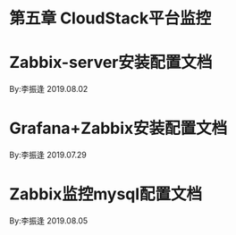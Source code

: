 # 第五章  CloudStack平台监控

# Zabbix-server安装配置文档

By:李振逢 2019.08.02

# Grafana+Zabbix安装配置文档

By:李振逢 2019.07.29

# Zabbix监控mysql配置文档

By:李振逢 2019.08.05

